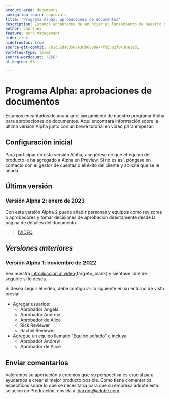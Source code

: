 ```yaml
---
product-area: documents
navigation-topic: approvals
title: 'Programa Alpha: aprobaciones de documentos'
description: Estamos encantados de anunciar el lanzamiento de nuestro programa Alpha para aprobaciones de documentos. Aquí encontrará información sobre la última versión Alpha junto con un breve tutorial en vídeo para empezar.
author: Courtney
feature: Work Management
hide: true
hidefromtoc: true
source-git-commit: 7b1c52da63507e36b6000e74fcb502f9436e19d1
workflow-type: tm+mt
source-wordcount: '256'
ht-degree: 0%

---
```



# Programa Alpha: aprobaciones de documentos

Estamos encantados de anunciar el lanzamiento de nuestro programa Alpha para aprobaciones de documentos. Aquí encontrará información sobre la última versión Alpha junto con un breve tutorial en vídeo para empezar.

## Configuración inicial

Para participar en esta versión Alpha, asegúrese de que el equipo del producto le ha agregado a Alpha en Preview. Si no es así, póngase en contacto con el gestor de cuentas o el éxito del cliente y solicite que se le añada.

## Última versión

### Versión Alpha 2: enero de 2023

Con esta versión Alpha 2 puede añadir personas y equipos como revisores o aprobadores y tomar decisiones de aprobación directamente desde la página de detalles del documento.

>[!VIDEO](https://video.tv.adobe.com/v/3413941/?quality=12)

## _Versiones anteriores_

### Versión Alpha 1: noviembre de 2022

Vea nuestra [introducción al vídeo](https://video.tv.adobe.com/v/3412837){target=_blank} y siéntase libre de seguirle si lo desea.

Si desea seguir el vídeo, debe configurar lo siguiente en su entorno de vista previa:

* Agregar usuarios:
   * Aprobador Angela
   * Aprobador Andrew
   * Aprobador de Alice
   * Rick Reviewer
   * Rachel Reviewer
* Agregue un equipo llamado &quot;Equipo soñado&quot; e incluya
   * Aprobador Andrew
   * Aprobador de Alice

## Enviar comentarios

Valoramos su aportación y creemos que su perspectiva es crucial para ayudarnos a crear el mejor producto posible. Como tiene comentarios específicos sobre lo que se necesitaría para que su empresa adopte esta solución en Producción, envíela a [jbarron@adobe.com](mailto:jbarron@adobe.com).